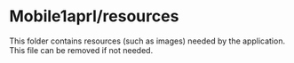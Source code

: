 # Mobile1aprl/resources

This folder contains resources (such as images) needed by the application. This file can
be removed if not needed.
